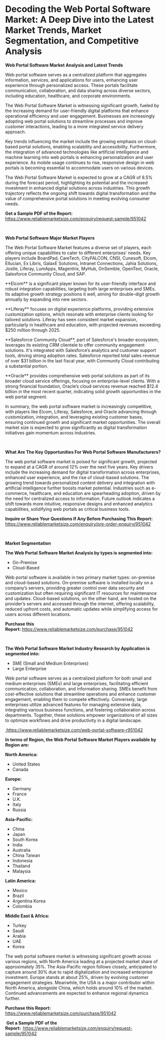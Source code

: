 <p><h1>Decoding the Web Portal Software Market: A Deep Dive into the Latest Market Trends, Market Segmentation, and Competitive Analysis</h1></p><p><strong>Web Portal Software Market Analysis and Latest Trends</strong></p>
<p><p>Web portal software serves as a centralized platform that aggregates information, services, and applications for users, enhancing user experience through personalized access. These portals facilitate communication, collaboration, and data sharing across diverse sectors, including education, healthcare, and corporate environments.</p><p>The Web Portal Software Market is witnessing significant growth, fueled by the increasing demand for user-friendly digital platforms that enhance operational efficiency and user engagement. Businesses are increasingly adopting web portal solutions to streamline processes and improve customer interactions, leading to a more integrated service delivery approach.</p><p>Key trends influencing the market include the growing emphasis on cloud-based portal solutions, enabling scalability and accessibility. Furthermore, the integration of advanced technologies like artificial intelligence and machine learning into web portals is enhancing personalization and user experience. As mobile usage continues to rise, responsive design in web portals is becoming essential to accommodate users on various devices.</p><p>The Web Portal Software Market is expected to grow at a CAGR of 8.5% during the forecast period, highlighting its potential and the increased investment in enhanced digital solutions across industries. This growth trajectory reflects the ongoing shift towards digital transformation and the value of comprehensive portal solutions in meeting evolving consumer needs.</p></p>
<p><strong>Get a Sample PDF of the Report:&nbsp;</strong> <a href="https://www.reliablemarketsize.com/enquiry/request-sample/951042?utm_campaign=2413&utm_medium=2&utm_source=Github&utm_content=ia&utm_term=18042025&utm_id=web-portal-software">https://www.reliablemarketsize.com/enquiry/request-sample/951042</a></p>
<p>&nbsp;</p>
<p><strong>Web Portal Software Major Market Players</strong></p>
<p><p>The Web Portal Software Market features a diverse set of players, each offering unique capabilities to cater to different enterprises’ needs. Key players include BoardPad, CareTech, CityFALCON, CNSI, Cunesoft, Elcom, Ellucian, Ex Libris, GalaxE Solutions, Intranet Connections, Jahia Solutions, Jostle, Liferay, LumApps, Magentrix, MyHub, OnSemble, OpenText, Oracle, Salesforce Community Cloud, and SAP.</p><p>**Elcom** is a significant player known for its user-friendly interface and robust integration capabilities, targeting both large enterprises and SMEs. Its adaptive growth strategy positions it well, aiming for double-digit growth annually by expanding into new sectors.</p><p>**Liferay** focuses on digital experience platforms, providing extensive customization options, which resonate with enterprise clients looking for tailored solutions. Liferay has seen consistent market expansion, particularly in healthcare and education, with projected revenues exceeding $250 million through 2025.</p><p>**Salesforce Community Cloud**, part of Salesforce's broader ecosystem, leverages its existing CRM clientele to offer community engagement solutions. It's integrated with Salesforce’s analytics and customer support tools, driving strong adoption rates. Salesforce reported total sales revenue of over $31 billion in the last fiscal year, with Community Cloud contributing a substantial portion.</p><p>**Oracle** provides comprehensive web portal solutions as part of its broader cloud service offerings, focusing on enterprise-level clients. With a strong financial foundation, Oracle’s cloud services revenue reached $12.4 billion in the most recent quarter, indicating solid growth opportunities in the web portal segment.</p><p>In summary, the web portal software market is increasingly competitive, with players like Elcom, Liferay, Salesforce, and Oracle advancing through customization, integration, and leveraging existing customer bases, ensuring continued growth and significant market opportunities. The overall market size is expected to grow significantly as digital transformation initiatives gain momentum across industries.</p></p>
<p>&nbsp;</p>
<p><strong>What Are The Key Opportunities For Web Portal Software Manufacturers?</strong></p>
<p><p>The web portal software market is poised for significant growth, projected to expand at a CAGR of around 12% over the next five years. Key drivers include the increasing demand for digital transformation across enterprises, enhanced user experience, and the rise of cloud-based solutions. The growing trend towards personalized content delivery and integration with artificial intelligence further boosts market potential. Industries such as e-commerce, healthcare, and education are spearheading adoption, driven by the need for centralized access to information. Future outlook indicates a shift towards more intuitive, responsive designs and enhanced analytics capabilities, solidifying web portals as critical business tools.</p></p>
<p><strong>Inquire or Share Your Questions If Any Before Purchasing This Report:</strong> <a href="https://www.reliablemarketsize.com/enquiry/pre-order-enquiry/951042?utm_campaign=2413&utm_medium=2&utm_source=Github&utm_content=ia&utm_term=18042025&utm_id=web-portal-software">https://www.reliablemarketsize.com/enquiry/pre-order-enquiry/951042</a></p>
<p>&nbsp;</p>
<p><strong>Market Segmentation</strong></p>
<p><strong>The Web Portal Software Market Analysis by types is segmented into:</strong></p>
<p><ul><li>On-Premise</li><li>Cloud-Based</li></ul></p>
<p><p>Web portal software is available in two primary market types: on-premise and cloud-based solutions. On-premise software is installed locally on a company’s servers, providing greater control over data security and customization but often requiring significant IT resources for maintenance and updates. Cloud-based solutions, on the other hand, are hosted on the provider’s servers and accessed through the internet, offering scalability, reduced upfront costs, and automatic updates while simplifying access for users across different locations.</p></p>
<p><strong>Purchase this Report:&nbsp;</strong><a href="https://www.reliablemarketsize.com/purchase/951042?utm_campaign=2413&utm_medium=2&utm_source=Github&utm_content=ia&utm_term=18042025&utm_id=web-portal-software">https://www.reliablemarketsize.com/purchase/951042</a></p>
<p>&nbsp;</p>
<p><strong>The Web Portal Software Market Industry Research by Application is segmented into:</strong></p>
<p><ul><li>SME (Small and Medium Enterprises)</li><li>Large Enterprise</li></ul></p>
<p><p>Web portal software serves as a centralized platform for both small and medium enterprises (SMEs) and large enterprises, facilitating efficient communication, collaboration, and information sharing. SMEs benefit from cost-effective solutions that streamline operations and enhance customer engagement, enabling them to compete effectively. Conversely, large enterprises utilize advanced features for managing extensive data, integrating various business functions, and fostering collaboration across departments. Together, these solutions empower organizations of all sizes to optimize workflows and drive productivity in a digital landscape.</p></p>
<p><a href="https://www.reliablemarketsize.com/web-portal-software-r951042?utm_campaign=2413&utm_medium=2&utm_source=Github&utm_content=ia&utm_term=18042025&utm_id=web-portal-software">&nbsp;https://www.reliablemarketsize.com/web-portal-software-r951042</a></p>
<p><strong>In terms of Region, the Web Portal Software Market Players available by Region are:</strong></p>
<p>
    <p> <strong> North America: </strong>
        <ul>
            <li>United States</li>
            <li>Canada</li>
        </ul>
        </p> 
    <p> <strong> Europe: </strong>
        <ul>
            <li>Germany</li>
            <li>France</li>
            <li>U.K.</li>
            <li>Italy</li>
            <li>Russia</li>
        </ul>
        </p> 
    <p> <strong> Asia-Pacific: </strong>
        <ul>
            <li>China</li>
            <li>Japan</li>
            <li>South Korea</li>
            <li>India</li>
            <li>Australia</li>
            <li>China Taiwan</li>
            <li>Indonesia</li>
            <li>Thailand</li>
            <li>Malaysia</li>
        </ul>
        </p> 
    <p> <strong> Latin America: </strong>
        <ul>
            <li>Mexico</li>
            <li>Brazil</li>
            <li>Argentina Korea</li>
            <li>Colombia</li>
        </ul>
        </p> 
    <p> <strong> Middle East & Africa: </strong>
        <ul>
            <li>Turkey</li>
            <li>Saudi</li>
            <li>Arabia</li>
            <li>UAE</li>
            <li>Korea</li>
        </ul>
    </p>
    </p>
<p><p>The web portal software market is witnessing significant growth across various regions, with North America leading at a projected market share of approximately 35%. The Asia-Pacific region follows closely, anticipated to capture around 30% due to rapid digitalization and increased enterprise investment. Europe stands at about 25%, driven by evolving customer engagement strategies. Meanwhile, the USA is a major contributor within North America, alongside China, which holds around 10% of the market. Continued advancements are expected to enhance regional dynamics further.</p></p>
<p><strong>Purchase this Report: </strong><a href="https://www.reliablemarketsize.com/purchase/951042?utm_campaign=2413&utm_medium=2&utm_source=Github&utm_content=ia&utm_term=18042025&utm_id=web-portal-software">https://www.reliablemarketsize.com/purchase/951042</a></p>
<p>&nbsp;<strong>Get a Sample PDF of the Report:&nbsp;&nbsp;</strong><a href="https://www.reliablemarketsize.com/enquiry/request-sample/951042?utm_campaign=2413&utm_medium=2&utm_source=Github&utm_content=ia&utm_term=18042025&utm_id=web-portal-software">https://www.reliablemarketsize.com/enquiry/request-sample/951042</a></p>
<p><strong></strong></p>
<p><p></p><p></p><p></p></p>